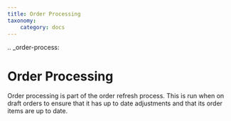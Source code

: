```yaml
---
title: Order Processing
taxonomy:
    category: docs
---
```

.. _order-process:

Order Processing
================

Order processing is part of the order refresh process. This is run when
on draft orders to ensure that it has up to date adjustments and that
its order items are up to date.
